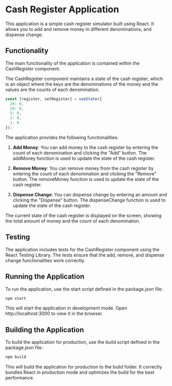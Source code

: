 # Cash Register Application

This application is a simple cash register simulator built using React. It allows you to add and remove money in different denominations, and dispense change.
## Functionality

The main functionality of the application is contained within the CashRegister component.

The CashRegister component maintains a state of the cash register, which is an object where the keys are the denominations of the money and the values are the counts of each denomination.

```javascript
const [register, setRegister] = useState({
  20: 0,
  10: 0,
  5: 0,
  2: 0,
  1: 0
});
```

The application provides the following functionalities:

1. **Add Money**: You can add money to the cash register by entering the count of each denomination and clicking the "Add" button. The addMoney function is used to update the state of the cash register.

2. **Remove Money**: You can remove money from the cash register by entering the count of each denomination and clicking the "Remove" button. The removeMoney function is used to update the state of the cash register.

3. **Dispense Change**: You can dispense change by entering an amount and clicking the "Dispense" button. The dispenseChange function is used to update the state of the cash register.

The current state of the cash register is displayed on the screen, showing the total amount of money and the count of each denomination.
## Testing

The application includes tests for the CashRegister component using the React Testing Library. The tests ensure that the add, remove, and dispense change functionalities work correctly.
## Running the Application

To run the application, use the start script defined in the package.json file:
```bash
npm start
```
This will start the application in development mode. Open http://localhost:3000 to view it in the browser.
## Building the Application

To build the application for production, use the build script defined in the package.json file:
```bash
npm build
```
This will build the application for production to the build folder. It correctly bundles React in production mode and optimizes the build for the best performance.